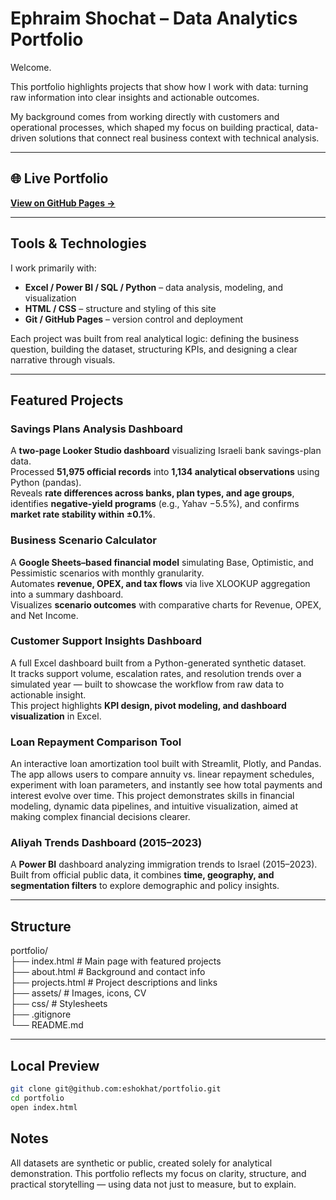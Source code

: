 # Ephraim Shochat – Data Analytics Portfolio 

Welcome. 

This portfolio highlights projects that show how I work with data: turning raw information into clear insights and actionable outcomes. 

My background comes from working directly with customers and operational processes, which shaped my focus on building practical, data-driven solutions that connect real business context with technical analysis.


---

## 🌐 Live Portfolio  
**[View on GitHub Pages →](https://eshokhat.github.io/portfolio/)**

---

## Tools & Technologies  
I work primarily with:  
- **Excel / Power BI / SQL / Python** – data analysis, modeling, and visualization  
- **HTML / CSS** – structure and styling of this site  
- **Git / GitHub Pages** – version control and deployment  

Each project was built from real analytical logic: defining the business question, building the dataset, structuring KPIs, and designing a clear narrative through visuals.

---

## Featured Projects

### **Savings Plans Analysis Dashboard**
A **two-page Looker Studio dashboard** visualizing Israeli bank savings-plan data.  
Processed **51,975 official records** into **1,134 analytical observations** using Python (pandas).  
Reveals **rate differences across banks, plan types, and age groups**, identifies **negative-yield programs** (e.g., Yahav −5.5%), and confirms **market rate stability within ±0.1%**.


### **Business Scenario Calculator**

A **Google Sheets–based financial model** simulating Base, Optimistic, and Pessimistic scenarios with monthly granularity.  
Automates **revenue, OPEX, and tax flows** via live XLOOKUP aggregation into a summary dashboard.  
Visualizes **scenario outcomes** with comparative charts for Revenue, OPEX, and Net Income.

### **Customer Support Insights Dashboard**  

A full Excel dashboard built from a Python-generated synthetic dataset.  
It tracks support volume, escalation rates, and resolution trends over a simulated year — built to showcase the workflow from raw data to actionable insight.  
This project highlights **KPI design, pivot modeling, and dashboard visualization** in Excel.

### **Loan Repayment Comparison Tool**  

An interactive loan amortization tool built with Streamlit, Plotly, and Pandas.  
The app allows users to compare annuity vs. linear repayment schedules, experiment with loan parameters, and instantly see how total payments and interest evolve over time. 
This project demonstrates skills in financial modeling, dynamic data pipelines, and intuitive visualization, aimed at making complex financial decisions clearer.  

### **Aliyah Trends Dashboard (2015–2023)**  

A **Power BI** dashboard analyzing immigration trends to Israel (2015–2023).  
Built from official public data, it combines **time, geography, and segmentation filters** to explore demographic and policy insights.

---

## Structure
portfolio/  
├── index.html # Main page with featured projects  
├── about.html # Background and contact info  
├── projects.html # Project descriptions and links  
├── assets/ # Images, icons, CV  
├── css/ # Stylesheets  
├── .gitignore  
└── README.md  

---
##  Local Preview  
```bash
git clone git@github.com:eshokhat/portfolio.git
cd portfolio
open index.html
```

## Notes
All datasets are synthetic or public, created solely for analytical demonstration.
This portfolio reflects my focus on clarity, structure, and practical storytelling — using data not just to measure, but to explain.
